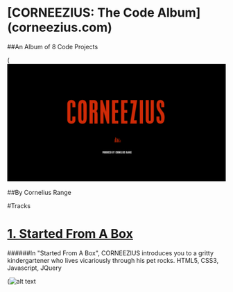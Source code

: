 # [CORNEEZIUS: The Code Album] (corneezius.com)
##An Album of 8 Code Projects

(![alt text](https://github.com/Corneezius/corneezius.github.io/blob/master/css/images/corneezius-title.png)

##By Cornelius Range

#Tracks

#   [1. Started From A Box](http://www.corneezius.com/started-from-a-box.html)

######In "Started From A Box", CORNEEZIUS introduces you to a gritty kindergartener who lives vicariously through his pet rocks. HTML5, CSS3, Javascript, JQuery

(![alt text](https://github.com/Corneezius/corneezius.github.io/blob/master/css/images/startedmeta.png)







